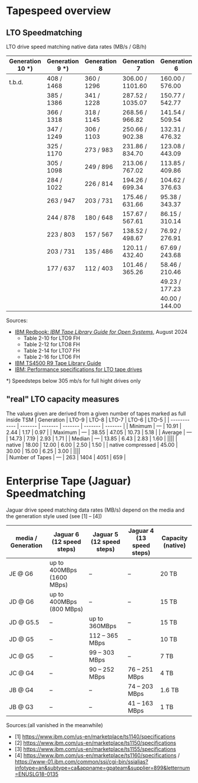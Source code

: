 # Tapespeed overview

## LTO Speedmatching

LTO drive speed matching native data rates (MB/s / GB/h)

| Generation 10 *)| Generation 9 *) |	Generation 8 | Generation 7 |	Generation 6 | Generation 5 |
| ------------    | ------------    | ------------ | ------------ | ------------ | ------------ |
|   t.b.d.        |  408 / 1468  |  360 / 1296  |  306.00 / 1101.60  |  160.00 / 576.00  |  140.00 / 504.00  |
|                 |  385 / 1386  |  341 / 1228 	|  287.52 / 1035.07  |  150.77 / 542.77  |  130.00 / 468.00  |
|                 |  366 / 1318  |  318 / 1145 	|  268.56 / 966.82 	 |  141.54 / 509.54  |  120.00 / 432.00  |
|                 |  347 / 1249  |  306 / 1103 	|  250.66 / 902.38   |  132.31 / 476.32  |  112.70 / 405.72  |
|                 |  325 / 1170  |  273 / 983 	|  231.86 / 834.70   |  123.08 / 443.09  |  105.50 / 379.80  |
|                 |  305 / 1098  |  249 / 896   |  213.06 / 767.02   |  113.85 / 409.86  |  98.20 / 353.52  |
|                 |  284 / 1022  |  226 / 814   |  194.26 / 699.34   |  104.62 / 376.63  |  90.90 / 327.24  |
|                 |  263 / 947   |  203 / 731   |  175.46 / 631.66   |  95.38 / 343.37   |  83.60 / 300.96  |
|                 |  244 / 878   |  180 / 648   |  157.67 / 567.61   |  86.15 / 310.14   |  76.40 / 275.04  |
|                 |  223 / 803   |  157 / 567   |  138.52 / 498.67   |  76.92 / 276.91   |  69.10 / 248.76  |
|                 |  203 / 731   |  135 / 486   |  120.11 / 432.40   |  67.69 / 243.68   |  61.80 / 222.48  |
|                 |  177 / 637 	 |  112 / 403   |  101.46 / 365.26   |  58.46 / 210.46   |  53.50 / 192.60  |
|                 |              |              |                    |	49.23 / 177.23   |	46.30 / 166.68  |
|                 |              |              |                    |	40.00 / 144.00 	 |  40.00 / 144.00  |

Sources:<br>
- [IBM Redbook: _IBM Tape Library Guide for Open Systems_](https://www.redbooks.ibm.com/redbooks/pdfs/sg245946.pdf), August 2024
  - Table 2-10 for LTO9 FH
  - Table 2-12 for LTO8 FH
  - Table 2-14 for LTO7 FH
  - Table 2-16 for LTO6 FH
- [IBM TS4500 R9 Tape Library Guide](https://www.redbooks.ibm.com/redbooks/pdfs/sg248235.pdf)
- [IBM: Performance specifications for LTO tape drives](https://www.ibm.com/docs/en/ts4500-tape-library?topic=performance-lto-specifications)

*) Speedsteps below 305 mb/s for full hight drives only

## "real" LTO capacity measures

The values given are derived from a given number of tapes marked as full inside TSM
|  Generation  |	LTO-9  |  LTO-8  |  LTO-7  |  LTO-6	 |  LTO-5  |
| ------------ | ------- | ------- | ------- | ------- | ------- |
|  Minimum   | 	—   |  10.91   |  	2.44 	  |  1.17 	 |  0.97   |
|  Maximum   | 	— 	|  38.55   |  	47.05 	|  10.73 	 |  5.18   |
|  Average   | 	— 	|  14.73   |  	7.19 	  |  2.93 	 |  1.71   |
|  Median    | 	— 	|  13.85   |  	6.43 	  |  2.83 	 |  1.60   |
||||
|  native             | 	18.00   | 	12.00  | 	6.00   | 	 	2.50  | 	 	1.50  |
|  native compressed 	| 	45.00   | 	30.00  | 	15.00  | 		6.25  | 	 	3.00  |
||||			
|  Number of Tapes 	|  —  | 263 |	1404 |	4051 |	659 |


# Enterprise Tape (Jaguar) Speedmatching

Jaguar drive speed matching data rates (MB/s) depend on the media and the generation style used (see [1] – [4])

| media / Generation 	      | Jaguar 6 (12 speed steps)  | 	Jaguar 5 (12 speed steps) 	| Jaguar 4 (13 speed steps) | Capacity (native) |
| ------------------------- | -------------------------- | ---------------------------- | ------------------------- | -----------------  |
| JE @ G6 	| up to 400MBps (1600 MBps) |	– |	– |	20 TB |
| JD @ G6 	| up to 400MBps (800 MBps) 	| – | 	– | 	15 TB| 
| JD @ G5.5 |	– | 	up to 360MBps | 	– 	| 15 TB| 
| JD @ G5 	| – | 	112 – 365 MBps | 	– | 	10 TB| 
| JC @ G5 	| – | 	99 – 303 MBps | 	– | 	7 TB| 
| JC @ G4 	| – | 	90 – 252 MBps | 	76 – 251 MBps | 	4 TB| 
| JB @ G4 	| – | 	– 	| 74 – 203 MBps | 	1.6 TB| 
| JB @ G3 	| – | 	– 	| 41 – 163 MBps | 	1 TB| 

Sources:(all vanished in the meanwhile)<br>
- [1] https://www.ibm.com/us-en/marketplace/ts1140/specifications
- [2] https://www.ibm.com/us-en/marketplace/ts1150/specifications
- [3] https://www.ibm.com/us-en/marketplace/ts1155/specifications
- [4] https://www.ibm.com/us-en/marketplace/ts1160/specifications / https://www-01.ibm.com/common/ssi/cgi-bin/ssialias?infotype=an&subtype=ca&appname=gpateam&supplier=899&letternum=ENUSLG18-0135


